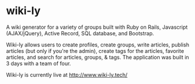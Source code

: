 # wiki-ly

A wiki generator for a variety of groups built with Ruby on Rails, Javascript (AJAX/jQuery), Active Record, SQL database, and Bootstrap.

Wiki-ly allows users to create profiles, create groups, write articles, publish articles (but only if you're the admin), create tags for the articles, favorite articles, and search for articles, groups, & tags.  The application was built in 3 days with a team of four.  

Wiki-ly is currently live at http://www.wiki-ly.tech/